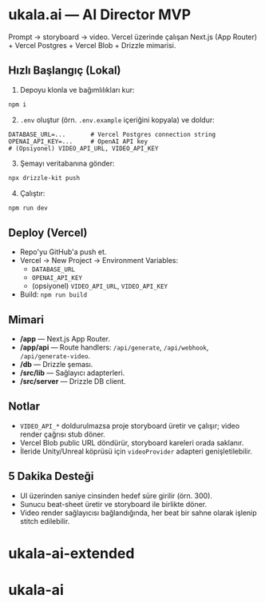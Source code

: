# ukala.ai — AI Director MVP

Prompt → storyboard → video. Vercel üzerinde çalışan Next.js (App Router) + Vercel Postgres + Vercel Blob + Drizzle mimarisi.

## Hızlı Başlangıç (Lokal)

1) Depoyu klonla ve bağımlılıkları kur:
```bash
npm i
```
2) `.env` oluştur (örn. `.env.example` içeriğini kopyala) ve doldur:
```
DATABASE_URL=...       # Vercel Postgres connection string
OPENAI_API_KEY=...     # OpenAI API key
# (Opsiyonel) VIDEO_API_URL, VIDEO_API_KEY
```
3) Şemayı veritabanına gönder:
```bash
npx drizzle-kit push
```
4) Çalıştır:
```bash
npm run dev
```

## Deploy (Vercel)

- Repo'yu GitHub'a push et.
- Vercel → New Project → Environment Variables:
  - `DATABASE_URL`
  - `OPENAI_API_KEY`
  - (opsiyonel) `VIDEO_API_URL`, `VIDEO_API_KEY`
- Build: `npm run build`

## Mimari

- **/app** — Next.js App Router.  
- **/app/api** — Route handlers: `/api/generate`, `/api/webhook`, `/api/generate-video`.  
- **/db** — Drizzle şeması.  
- **/src/lib** — Sağlayıcı adapterleri.  
- **/src/server** — Drizzle DB client.  

## Notlar

- `VIDEO_API_*` doldurulmazsa proje storyboard üretir ve çalışır; video render çağrısı stub döner.
- Vercel Blob public URL döndürür, storyboard kareleri orada saklanır.
- İleride Unity/Unreal köprüsü için `videoProvider` adapteri genişletilebilir.

## 5 Dakika Desteği
- UI üzerinden saniye cinsinden hedef süre girilir (örn. 300).
- Sunucu beat-sheet üretir ve storyboard ile birlikte döner.
- Video render sağlayıcısı bağlandığında, her beat bir sahne olarak işlenip stitch edilebilir.
# ukala-ai-extended
# ukala-ai
